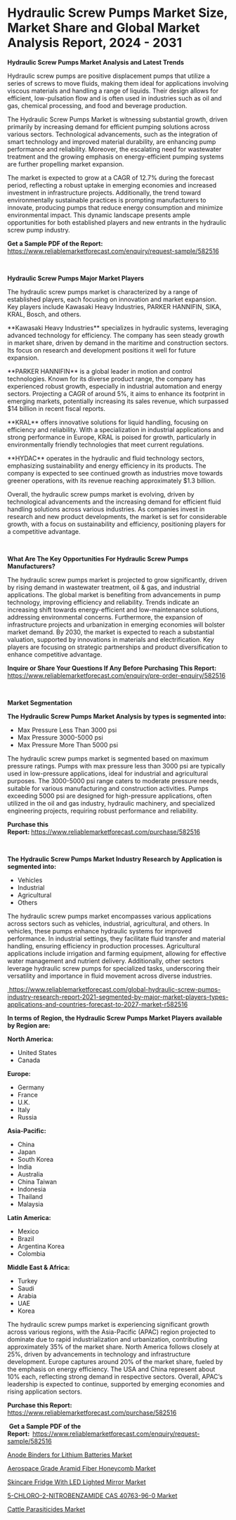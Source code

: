 <p><h1>Hydraulic Screw Pumps Market Size, Market Share and Global Market Analysis Report, 2024 - 2031</h1></p><p><strong>Hydraulic Screw Pumps Market Analysis and Latest Trends</strong></p>
<p><p>Hydraulic screw pumps are positive displacement pumps that utilize a series of screws to move fluids, making them ideal for applications involving viscous materials and handling a range of liquids. Their design allows for efficient, low-pulsation flow and is often used in industries such as oil and gas, chemical processing, and food and beverage production.</p><p>The Hydraulic Screw Pumps Market is witnessing substantial growth, driven primarily by increasing demand for efficient pumping solutions across various sectors. Technological advancements, such as the integration of smart technology and improved material durability, are enhancing pump performance and reliability. Moreover, the escalating need for wastewater treatment and the growing emphasis on energy-efficient pumping systems are further propelling market expansion.</p><p>The market is expected to grow at a CAGR of 12.7% during the forecast period, reflecting a robust uptake in emerging economies and increased investment in infrastructure projects. Additionally, the trend toward environmentally sustainable practices is prompting manufacturers to innovate, producing pumps that reduce energy consumption and minimize environmental impact. This dynamic landscape presents ample opportunities for both established players and new entrants in the hydraulic screw pump industry.</p></p>
<p><strong>Get a Sample PDF of the Report:&nbsp;</strong> <a href="https://www.reliablemarketforecast.com/enquiry/request-sample/582516?utm_campaign=1839&utm_medium=2&utm_source=Github&utm_content=ia&utm_term=08122024&utm_id=hydraulic-screw-pumps">https://www.reliablemarketforecast.com/enquiry/request-sample/582516</a></p>
<p>&nbsp;</p>
<p><strong>Hydraulic Screw Pumps Major Market Players</strong></p>
<p><p>The hydraulic screw pumps market is characterized by a range of established players, each focusing on innovation and market expansion. Key players include Kawasaki Heavy Industries, PARKER HANNIFIN, SIKA, KRAL, Bosch, and others.</p><p>**Kawasaki Heavy Industries** specializes in hydraulic systems, leveraging advanced technology for efficiency. The company has seen steady growth in market share, driven by demand in the maritime and construction sectors. Its focus on research and development positions it well for future expansion.</p><p>**PARKER HANNIFIN** is a global leader in motion and control technologies. Known for its diverse product range, the company has experienced robust growth, especially in industrial automation and energy sectors. Projecting a CAGR of around 5%, it aims to enhance its footprint in emerging markets, potentially increasing its sales revenue, which surpassed $14 billion in recent fiscal reports.</p><p>**KRAL** offers innovative solutions for liquid handling, focusing on efficiency and reliability. With a specialization in industrial applications and strong performance in Europe, KRAL is poised for growth, particularly in environmentally friendly technologies that meet current regulations.</p><p>**HYDAC** operates in the hydraulic and fluid technology sectors, emphasizing sustainability and energy efficiency in its products. The company is expected to see continued growth as industries move towards greener operations, with its revenue reaching approximately $1.3 billion.</p><p>Overall, the hydraulic screw pumps market is evolving, driven by technological advancements and the increasing demand for efficient fluid handling solutions across various industries. As companies invest in research and new product developments, the market is set for considerable growth, with a focus on sustainability and efficiency, positioning players for a competitive advantage.</p></p>
<p>&nbsp;</p>
<p><strong>What Are The Key Opportunities For Hydraulic Screw Pumps Manufacturers?</strong></p>
<p><p>The hydraulic screw pumps market is projected to grow significantly, driven by rising demand in wastewater treatment, oil & gas, and industrial applications. The global market is benefiting from advancements in pump technology, improving efficiency and reliability. Trends indicate an increasing shift towards energy-efficient and low-maintenance solutions, addressing environmental concerns. Furthermore, the expansion of infrastructure projects and urbanization in emerging economies will bolster market demand. By 2030, the market is expected to reach a substantial valuation, supported by innovations in materials and electrification. Key players are focusing on strategic partnerships and product diversification to enhance competitive advantage.</p></p>
<p><strong>Inquire or Share Your Questions If Any Before Purchasing This Report:</strong> <a href="https://www.reliablemarketforecast.com/enquiry/pre-order-enquiry/582516?utm_campaign=1839&utm_medium=2&utm_source=Github&utm_content=ia&utm_term=08122024&utm_id=hydraulic-screw-pumps">https://www.reliablemarketforecast.com/enquiry/pre-order-enquiry/582516</a></p>
<p>&nbsp;</p>
<p><strong>Market Segmentation</strong></p>
<p><strong>The Hydraulic Screw Pumps Market Analysis by types is segmented into:</strong></p>
<p><ul><li>Max Pressure Less Than 3000 psi</li><li>Max Pressure 3000-5000 psi</li><li>Max Pressure More Than 5000 psi</li></ul></p>
<p><p>The hydraulic screw pumps market is segmented based on maximum pressure ratings. Pumps with max pressure less than 3000 psi are typically used in low-pressure applications, ideal for industrial and agricultural purposes. The 3000-5000 psi range caters to moderate pressure needs, suitable for various manufacturing and construction activities. Pumps exceeding 5000 psi are designed for high-pressure applications, often utilized in the oil and gas industry, hydraulic machinery, and specialized engineering projects, requiring robust performance and reliability.</p></p>
<p><strong>Purchase this Report:&nbsp;</strong><a href="https://www.reliablemarketforecast.com/purchase/582516?utm_campaign=1839&utm_medium=2&utm_source=Github&utm_content=ia&utm_term=08122024&utm_id=hydraulic-screw-pumps">https://www.reliablemarketforecast.com/purchase/582516</a></p>
<p>&nbsp;</p>
<p><strong>The Hydraulic Screw Pumps Market Industry Research by Application is segmented into:</strong></p>
<p><ul><li>Vehicles</li><li>Industrial</li><li>Agricultural</li><li>Others</li></ul></p>
<p><p>The hydraulic screw pumps market encompasses various applications across sectors such as vehicles, industrial, agricultural, and others. In vehicles, these pumps enhance hydraulic systems for improved performance. In industrial settings, they facilitate fluid transfer and material handling, ensuring efficiency in production processes. Agricultural applications include irrigation and farming equipment, allowing for effective water management and nutrient delivery. Additionally, other sectors leverage hydraulic screw pumps for specialized tasks, underscoring their versatility and importance in fluid movement across diverse industries.</p></p>
<p><a href="https://www.reliablemarketforecast.com/global-hydraulic-screw-pumps-industry-research-report-2021-segmented-by-major-market-players-types-applications-and-countries-forecast-to-2027-market-r582516?utm_campaign=1839&utm_medium=2&utm_source=Github&utm_content=ia&utm_term=08122024&utm_id=hydraulic-screw-pumps">&nbsp;https://www.reliablemarketforecast.com/global-hydraulic-screw-pumps-industry-research-report-2021-segmented-by-major-market-players-types-applications-and-countries-forecast-to-2027-market-r582516</a></p>
<p><strong>In terms of Region, the Hydraulic Screw Pumps Market Players available by Region are:</strong></p>
<p>
    <p> <strong> North America: </strong>
        <ul>
            <li>United States</li>
            <li>Canada</li>
        </ul>
        </p> 
    <p> <strong> Europe: </strong>
        <ul>
            <li>Germany</li>
            <li>France</li>
            <li>U.K.</li>
            <li>Italy</li>
            <li>Russia</li>
        </ul>
        </p> 
    <p> <strong> Asia-Pacific: </strong>
        <ul>
            <li>China</li>
            <li>Japan</li>
            <li>South Korea</li>
            <li>India</li>
            <li>Australia</li>
            <li>China Taiwan</li>
            <li>Indonesia</li>
            <li>Thailand</li>
            <li>Malaysia</li>
        </ul>
        </p> 
    <p> <strong> Latin America: </strong>
        <ul>
            <li>Mexico</li>
            <li>Brazil</li>
            <li>Argentina Korea</li>
            <li>Colombia</li>
        </ul>
        </p> 
    <p> <strong> Middle East & Africa: </strong>
        <ul>
            <li>Turkey</li>
            <li>Saudi</li>
            <li>Arabia</li>
            <li>UAE</li>
            <li>Korea</li>
        </ul>
    </p>
    </p>
<p><p>The hydraulic screw pumps market is experiencing significant growth across various regions, with the Asia-Pacific (APAC) region projected to dominate due to rapid industrialization and urbanization, contributing approximately 35% of the market share. North America follows closely at 25%, driven by advancements in technology and infrastructure development. Europe captures around 20% of the market share, fueled by the emphasis on energy efficiency. The USA and China represent about 10% each, reflecting strong demand in respective sectors. Overall, APAC’s leadership is expected to continue, supported by emerging economies and rising application sectors.</p></p>
<p><strong>Purchase this Report: </strong><a href="https://www.reliablemarketforecast.com/purchase/582516?utm_campaign=1839&utm_medium=2&utm_source=Github&utm_content=ia&utm_term=08122024&utm_id=hydraulic-screw-pumps">https://www.reliablemarketforecast.com/purchase/582516</a></p>
<p>&nbsp;<strong>Get a Sample PDF of the Report:&nbsp;&nbsp;</strong><a href="https://www.reliablemarketforecast.com/enquiry/request-sample/582516?utm_campaign=1839&utm_medium=2&utm_source=Github&utm_content=ia&utm_term=08122024&utm_id=hydraulic-screw-pumps">https://www.reliablemarketforecast.com/enquiry/request-sample/582516</a></p>
<p><strong></strong></p>
<p><p><a href="https://www.linkedin.com/pulse/anode-binders-lithium-batteries-market-revolution-size-share-s1rlf?utm_campaign=1839&utm_medium=2&utm_source=Github&utm_content=ia&utm_term=08122024&utm_id=hydraulic-screw-pumps">Anode Binders for Lithium Batteries Market</a></p><p><a href="https://www.linkedin.com/pulse/revenue-growth-forecast-aerospace-grade-aramid-fiber-honeycomb-aj0of?utm_campaign=1839&utm_medium=2&utm_source=Github&utm_content=ia&utm_term=08122024&utm_id=hydraulic-screw-pumps">Aerospace Grade Aramid Fiber Honeycomb Market</a></p><p><a href="https://www.linkedin.com/pulse/skincare-fridge-led-lighted-mirror-market-surge-127-cagr-yknve?utm_campaign=1839&utm_medium=2&utm_source=Github&utm_content=ia&utm_term=08122024&utm_id=hydraulic-screw-pumps">Skincare Fridge With LED Lighted Mirror Market</a></p><p><a href="https://github.com/sofayahoo2023/Market-Research-Report-List-6/blob/main/5-chloro-2-nitrobenzamide-cas-40763-96-0-market.md?utm_campaign=1839&utm_medium=2&utm_source=Github&utm_content=ia&utm_term=08122024&utm_id=hydraulic-screw-pumps">5-CHLORO-2-NITROBENZAMIDE CAS 40763-96-0 Market</a></p><p><a href="https://www.linkedin.com/pulse/latest-market-research-indicates-rapid-growth-cattle-parasiticides-sfxve?utm_campaign=1839&utm_medium=2&utm_source=Github&utm_content=ia&utm_term=08122024&utm_id=hydraulic-screw-pumps">Cattle Parasiticides Market</a></p></p>